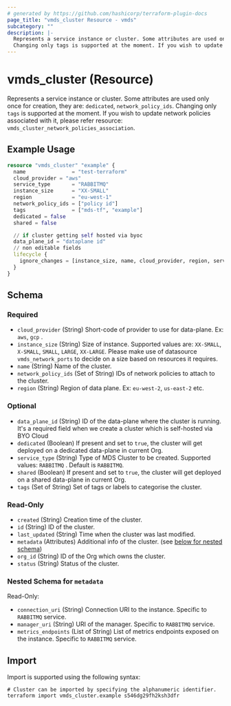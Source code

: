 ```yaml
---
# generated by https://github.com/hashicorp/terraform-plugin-docs
page_title: "vmds_cluster Resource - vmds"
subcategory: ""
description: |-
  Represents a service instance or cluster. Some attributes are used only once for creation, they are: dedicated, network_policy_ids.
  Changing only tags is supported at the moment. If you wish to update network policies associated with it, please refer resource: vmds_cluster_network_policies_association.
---
```


# vmds_cluster (Resource)

Represents a service instance or cluster. Some attributes are used only once for creation, they are: `dedicated`, `network_policy_ids`.
Changing only `tags` is supported at the moment. If you wish to update network policies associated with it, please refer resource: `vmds_cluster_network_policies_association`.

## Example Usage

```terraform
resource "vmds_cluster" "example" {
  name               = "test-terraform"
  cloud_provider = "aws"
  service_type       = "RABBITMQ"
  instance_size      = "XX-SMALL"
  region             = "eu-west-1"
  network_policy_ids = ["policy id"]
  tags               = ["mds-tf", "example"]
  dedicated = false
  shared = false

  // if cluster getting self hosted via byoc
  data_plane_id = "dataplane id"
  // non editable fields
  lifecycle {
    ignore_changes = [instance_size, name, cloud_provider, region, service_type]
  }
}
```

<!-- schema generated by tfplugindocs -->
## Schema

### Required

- `cloud_provider` (String) Short-code of provider to use for data-plane. Ex: `aws`, `gcp` .
- `instance_size` (String) Size of instance. Supported values are: `XX-SMALL`, `X-SMALL`, `SMALL`, `LARGE`, `XX-LARGE`.
Please make use of datasource `vmds_network_ports` to decide on a size based on resources it requires.
- `name` (String) Name of the cluster.
- `network_policy_ids` (Set of String) IDs of network policies to attach to the cluster.
- `region` (String) Region of data plane. Ex: `eu-west-2`, `us-east-2` etc.

### Optional

- `data_plane_id` (String) ID of the data-plane where the cluster is running. It's a required field when we create a cluster which is self-hosted via BYO Cloud
- `dedicated` (Boolean) If present and set to `true`, the cluster will get deployed on a dedicated data-plane in current Org.
- `service_type` (String) Type of MDS Cluster to be created. Supported values: `RABBITMQ` .
 Default is `RABBITMQ`.
- `shared` (Boolean) If present and set to `true`, the cluster will get deployed on a shared data-plane in current Org.
- `tags` (Set of String) Set of tags or labels to categorise the cluster.

### Read-Only

- `created` (String) Creation time of the cluster.
- `id` (String) ID of the cluster.
- `last_updated` (String) Time when the cluster was last modified.
- `metadata` (Attributes) Additional info of the cluster. (see [below for nested schema](#nestedatt--metadata))
- `org_id` (String) ID of the Org which owns the cluster.
- `status` (String) Status of the cluster.

<a id="nestedatt--metadata"></a>
### Nested Schema for `metadata`

Read-Only:

- `connection_uri` (String) Connection URI to the instance. Specific to `RABBITMQ` service.
- `manager_uri` (String) URI of the manager. Specific to `RABBITMQ` service.
- `metrics_endpoints` (List of String) List of metrics endpoints exposed on the instance. Specific to `RABBITMQ` service.

## Import

Import is supported using the following syntax:

```shell
# Cluster can be imported by specifying the alphanumeric identifier.
terraform import vmds_cluster.example s546dg29fh2ksh3dfr
```
